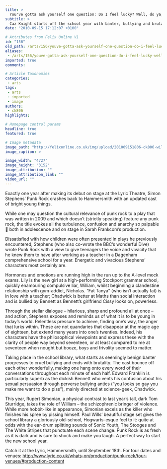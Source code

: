 ```yaml
---
title: >
  You've gotta ask yourself one question: Do I feel lucky? Well, do ya, Punk?
subtitle: >
  Caz Knight starts off the school year with banter, bullying and brutality at the Hammersmith Lyric
date: "2010-09-15 17:12:07 +0100"

# Attributes from Felix Online V1
id: "156"
old_path: /arts/156/youve-gotta-ask-yourself-one-question-do-i-feel-lucky-well-do-ya-punk
aliases:
 - /arts/156/youve-gotta-ask-yourself-one-question-do-i-feel-lucky-well-do-ya-punk
imported: true
comments:

# Article Taxonomies
categories:
 - arts
tags:
 - arts
 - imported
 - image
authors:
 - ck806
highlights:

# Homepage control params
headline: true
featured: true

# Image metadata
image_path: "http://felixonline.co.uk/img/upload/201009151806-ck806-willaim.jpg"
image_caption: >

image_width: "4727"
image_height: "3152"
image_attribution: ""
image_attribution_link: ""
video_url: ""
---
```


Exactly one year after making its debut on stage at the Lyric Theatre, Simon Stephens’ Punk Rock crashes back to Hammersmith with an updated cast of bright young things.

While one may question the cultural relevance of punk rock to a play that was written in 2009 and which doesn’t (strictly speaking) feature any punk rock, the title evokes all the turbulence, confusion and anarchy so palpable  both in adolescence and on stage in Sarah Frankcom’s production.

Dissatisfied with how children were often presented in plays he previously encountered, Stephens (who also co-wrote the BBC’s wonderful Dive) wrote Punk Rock with a view to give teenagers the voice and vivacity that he knew them to have after working as a teacher in a Dagenham comprehensive school for a year. Energetic and vivacious Stephens’ characters most certainly are.

Hormones and emotions are running high in the run up to the A-level mock exams. Lily is the new girl at a high-performing Stockport grammar school, quickly enamouring compulsive liar, William, whilst beginning a clandestine relationship with gym-addict, Nicholas. “Fat Tanya” (who isn’t actually fat) is in love with a teacher; Chadwick is better at Maths than social interaction and is bullied by Bennett as Bennett’s girlfriend Cissy looks on, powerless.

Through the stellar dialogue – hilarious, sharp and profound all at once – and action, Stephens exposes and reminds us of what it is to be young in today’s world. Relentless pressure to achieve, finding one’s way, the anger that lurks within. These are not quandaries that disappear at the magic age of eighteen, but extend many years into one’s twenties.
Indeed, his characters have the philosophical viewpoints and express these with the clarity of people way beyond seventeen, or at least compared to me at seventeen when nought but booze, boys and frivolity seemed to matter.

Taking place in the school library, what starts as seemingly benign banter progresses to cruel bullying and ends with brutality. The cast bounce off each other wonderfully, making one hang onto every word of their conversations throughout each minute of each half. Edward Franklin is particularly superb as the dickish Bennett who vents his confusion about his sexual persuasion through perverse bullying antics (“you looks so gay you make me want to do a piss”), mainly directed at science-geek, Chadwick.

This year, Rupert Simonian, a physical contrast to last year’s tall, dark Tom Sturridge, takes the role of William – the schizophrenic bringer of violence. While more hobbit-like in appearance, Simonian excels as the killer who finishes his spree by pissing himself. Paul Wills’ beautiful stage set gives the school library a gloriously old-school, Hogwarts-esque feel to it: quite at odds with the ear-drum splitting sounds of Sonic Youth, The Stooges and The White Stripes that punctuate each scene change.
Punk Rock is as fresh as it is dark and is sure to shock and make you laugh. A perfect way to start the new school year.

Catch it at the Lyric, Hammersmith, until September 18th.
For tour dates and venues:
http://www.lyric.co.uk/whats-on/production/punk-rock/tour-venues/#production-content

